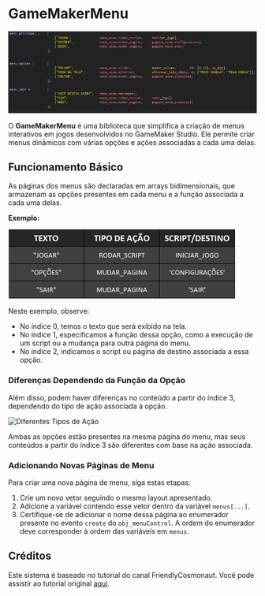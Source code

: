 # GameMakerMenu

![Exemplo de Funcionamento](https://github.com/mneet/GameMakerMenu/blob/main/imagens/vetor_menus.png?raw=true)

O **GameMakerMenu** é uma biblioteca que simplifica a criação de menus interativos em jogos desenvolvidos no GameMaker Studio. Ele permite criar menus dinâmicos com várias opções e ações associadas a cada uma delas.

## Funcionamento Básico

As páginas dos menus são declaradas em arrays bidimensionais, que armazenam as opções presentes em cada menu e a função associada a cada uma delas.

**Exemplo:**

![Exemplo de Menu](https://github.com/mneet/GameMakerMenu/blob/main/imagens/exemplo_menu.png?raw=true)

Neste exemplo, observe:

- No índice 0, temos o texto que será exibido na tela.
- No índice 1, especificamos a função dessa opção, como a execução de um script ou a mudança para outra página do menu.
- No índice 2, indicamos o script ou página de destino associada a essa opção.

### Diferenças Dependendo da Função da Opção

Além disso, podem haver diferenças no conteúdo a partir do índice 3, dependendo do tipo de ação associada à opção.

![Diferentes Tipos de Ação](https://github.com/mneet/GameMakerMenu/assets/100791626/1c0d5069-81c5-45ff-a121-fcb3198f0fd1)

Ambas as opções estão presentes na mesma página do menu, mas seus conteúdos a partir do índice 3 são diferentes com base na ação associada.

### Adicionando Novas Páginas de Menu

Para criar uma nova página de menu, siga estas etapas:

1. Crie um novo vetor seguindo o mesmo layout apresentado.
2. Adicione a variável contendo esse vetor dentro da variável `menus[...]`.
3. Certifique-se de adicionar o nome dessa página ao enumerador presente no evento `create` do `obj_menuControl`. A ordem do enumerador deve corresponder à ordem das variáveis em `menus`.

## Créditos

Este sistema é baseado no tutorial do canal FriendlyCosmonaut. Você pode assistir ao tutorial original [aqui](URL_DO_TUTORIAL).
